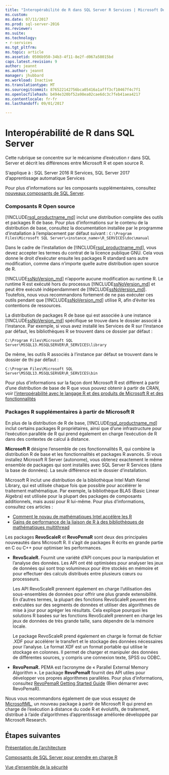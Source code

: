 ```yaml
---
title: "Interopérabilité de R dans SQL Server R Services | Microsoft Docs"
ms.custom: 
ms.date: 07/11/2017
ms.prod: sql-server-2016
ms.reviewer: 
ms.suite: 
ms.technology:
- r-services
ms.tgt_pltfrm: 
ms.topic: article
ms.assetid: 0506b950-34b3-4f11-8e2f-d067a58015bd
caps.latest.revision: 9
author: jeannt
ms.author: jeannt
manager: jhubbard
ms.workload: Inactive
ms.translationtype: MT
ms.sourcegitcommit: 876522142756bca05416a1afff3cf10467f4c7f1
ms.openlocfilehash: b494e320bf52a98ea02cae6dc3c7feb41aea4217
ms.contentlocale: fr-fr
ms.lasthandoff: 09/01/2017

---
```

# <a name="r-interoperability-in-sql-server"></a>Interopérabilité de R dans SQL Server

Cette rubrique se concentre sur le mécanisme d’exécution r dans SQL Server et décrit les différences entre Microsoft R et open source R.

S’applique à : SQL Server 2016 R Services, SQL Server 2017 d’apprentissage automatique Services

Pour plus d’informations sur les composants supplémentaires, consultez [nouveaux composants de SQL Server](../../advanced-analytics/r-services/new-components-in-sql-server-to-support-r.md).

### <a name="open-source-r-components"></a>Composants R Open source

[!INCLUDE[rsql_productname_md](../../includes/rsql-productname-md.md)] inclut une distribution complète des outils et packages R de base. Pour plus d’informations sur le contenu de la distribution de base, consultez la documentation installée par le programme d’installation à l’emplacement par défaut suivant : `C:\Program Files\Microsoft SQL Server\<instance_name>\R_SERVICES\doc\manual`

Dans le cadre de l’installation de [!INCLUDE[rsql_productname_md](../../includes/rsql-productname-md.md)], vous devez accepter les termes du contrat de la licence publique GNU. Cela vous donne le droit d’exécuter ensuite les packages R standard sans autre modification, comme dans n’importe quelle autre distribution open source de R.

[!INCLUDE[ssNoVersion_md](../../includes/ssnoversion-md.md)] n’apporte aucune modification au runtime R. Le runtime R est exécuté hors du processus [!INCLUDE[ssNoVersion_md](../../includes/ssnoversion-md.md)] et peut être exécuté indépendamment de [!INCLUDE[ssNoVersion_md](../../includes/ssnoversion-md.md)]. Toutefois, nous vous recommandons fortement de ne pas exécuter ces outils pendant que [!INCLUDE[ssNoVersion_md](../../includes/ssnoversion-md.md)] utilise R, afin d’éviter les contentions de ressources.

La distribution de packages R de base qui est associée à une instance [!INCLUDE[ssNoVersion_md](../../includes/ssnoversion-md.md)] spécifique se trouve dans le dossier associé à l’instance. Par exemple, si vous avez installé les Services de R sur l’instance par défaut, les bibliothèques R se trouvent dans ce dossier par défaut :

    C:\Program Files\Microsoft SQL Server\MSSQL13.MSSQLSERVER\R_SERVICES\library

De même, les outils R associés à l’instance par défaut se trouvent dans le dossier de thi par défaut :

    C:\Program Files\Microsoft SQL Server\MSSQL13.MSSQLSERVER\R_SERVICES\bin

Pour plus d’informations sur la façon dont Microsoft R est différent à partir d’une distribution de base de R que vous pouvez obtenir à partir de CRAN, voir [l’interopérabilité avec le langage R et des produits de Microsoft R et des fonctionnalités](https://docs.microsoft.com/en-us/r-server/what-is-r-server-interoperability)

### <a name="additional-r-packages-from-microsoft-r"></a>Packages R supplémentaires à partir de Microsoft R

En plus de la distribution de R de base, [!INCLUDE[rsql_productname_md](../../includes/rsql-productname-md.md)] inclut certains packages R propriétaires, ainsi que d’une infrastructure pour l’exécution parallèle de R qui prend également en charge l’exécution de R dans des contextes de calcul à distance.

**Microsoft R** désigne l’ensemble de ces fonctionnalités R, qui combine la distribution R de base et les fonctionnalités et packages R avancés. Si vous installez Microsoft R Server (autonome), vous obtenez exactement le même ensemble de packages qui sont installés avec SQL Server R Services (dans la base de données). La seule différence est le dossier d’installation.

Microsoft R inclut une distribution de la bibliothèque Intel Math Kernel Library, qui est utilisée chaque fois que possible pour accélérer le traitement mathématique. Par exemple, la bibliothèque BLAS (Basic Linear Algebra) est utilisée pour la plupart des packages de composants additionnels, mais aussi pour R lui-même. Pour plus d’informations, consultez ces articles :

+ [Comment le noyau de mathématiques Intel accélère les R](http://blog.revolutionanalytics.com/2014/10/revolution-r-open-mkl.html)
+ [Gains de performance de la liaison de R à des bibliothèques de mathématiques multithread](http://blog.revolutionanalytics.com/2010/06/performance-benefits-of-multithreaded-r.html)

Les packages **RevoScaleR** et **RevoPemaR** sont deux des principales nouveautés dans Microsoft R. Il s’agit de packages R écrits en grande partie en C ou C++ pour optimiser les performances.

+ **RevoScaleR.** Fournit une variété d’API conçues pour la manipulation et l’analyse des données. Les API ont été optimisées pour analyser les jeux de données qui sont trop volumineux pour être stockés en mémoire et pour effectuer des calculs distribués entre plusieurs cœurs ou processeurs.

   Les API RevoScaleR prennent également en charge l’utilisation des sous-ensembles de données pour offrir une plus grande extensibilité. En d’autres termes, la plupart des fonctions RevoScaleR peuvent être exécutées sur des segments de données et utiliser des algorithmes de mise à jour pour agréger les résultats. Cela explique pourquoi les solutions R basées sur les fonctions RevoScaleR prennent en charge les jeux de données de très grande taille, sans dépendre de la mémoire locale.

  Le package RevoScaleR prend également en charge le format de fichier .XDF pour accélérer le transfert et le stockage des données nécessaires pour l’analyse. Le format XDF est un format portable qui utilise le stockage en colonnes. Il permet de charger et manipuler des données de différentes sources, y compris une connexion texte, SPSS ou ODBC. 

+ **RevoPemaR.** PEMA est l’acronyme de « Parallel External Memory Algorithm ». Le package **RevoPemaR** fournit des API utiles pour développer vos propres algorithmes parallèles. Pour plus d’informations, consultez [RevoPemaR Getting Started Guide](https://docs.microsoft.com/r-server/r/how-to-developer-pemar) (Bien démarrer avec RevoPemaR).

Nous vous recommandons également de que vous essayez de [MicrosoftML](https://docs.microsoft.com/r-server/r/concept-what-is-the-microsoftml-package), un nouveau package à partir de Microsoft R qui prend en charge de l’exécution à distance du code R et évolutifs, de traitement, distribué à l’aide d’algorithmes d’apprentissage améliorée développée par Microsoft Research.

## <a name="next-steps"></a>Étapes suivantes

[Présentation de l’architecture](../../advanced-analytics/r/architecture-overview-sql-server-r.md)

[Composants de SQL Server pour prendre en charge R](../../advanced-analytics/r/new-components-in-sql-server-to-support-r.md)

[Vue d’ensemble de la sécurité](../../advanced-analytics/r/security-overview-sql-server-r.md)


